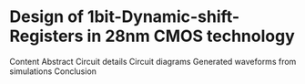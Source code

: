 # Design of 1bit-Dynamic-shift-Registers in 28nm CMOS technology

Content
Abstract
Circuit details
Circuit diagrams
Generated waveforms from simulations
Conclusion
